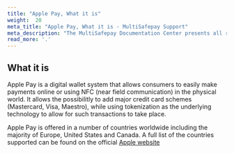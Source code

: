 ```yaml
---
title: "Apple Pay, What it is"
weight:  20
meta_title: "Apple Pay, What it is - MultiSafepay Support"
meta_description: "The MultiSafepay Documentation Center presents all relevant information about our Plugins and API. You can also find support pages for Payment Methods, Tools and General Questions as well as the contact details of our Support and Integration Teams."
read_more: '.'
---
```


## What it is

Apple Pay is a digital wallet system that allows consumers to easily make payments online or using NFC (near field communication) in the physical world. It allows the possibilitly to add major credit card schemes (Mastercard, Visa, Maestro), while using tokenization as the underlying technology to allow for such transactions to take place.

Apple Pay is offered in a number of countries worldwide including the majority of Europe, United States and Canada. A full list of the countries supported can be found on the official [Apple website](https://support.apple.com/en-us/HT207957)
